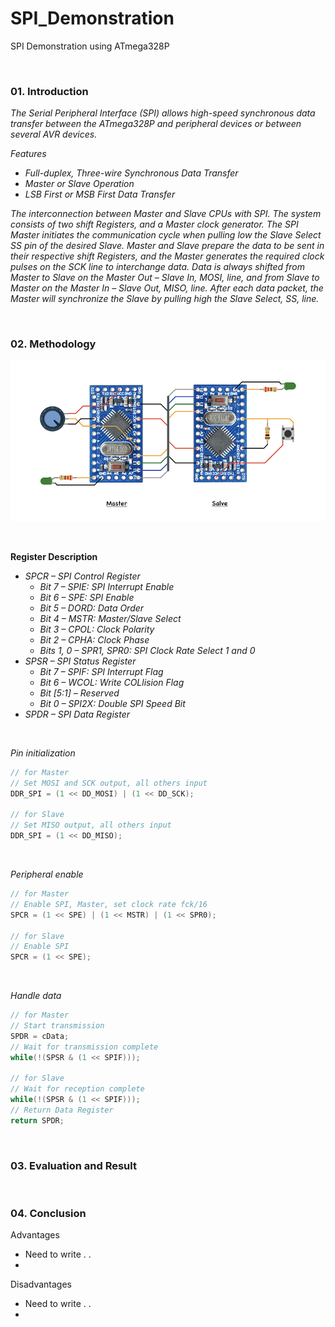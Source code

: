 # SPI_Demonstration
SPI Demonstration using ATmega328P

&nbsp;

### 01. Introduction
*The Serial Peripheral Interface (SPI) allows high-speed synchronous data transfer between the ATmega328P and peripheral devices or between several AVR devices.*

*Features*
* *Full-duplex, Three-wire Synchronous Data Transfer*
* *Master or Slave Operation*
* *LSB First or MSB First Data Transfer*

*The interconnection between Master and Slave CPUs with SPI. The system consists of two shift Registers, and a Master clock generator. The SPI Master initiates the communication cycle when pulling low the Slave Select SS pin of the desired Slave. Master and Slave prepare the data to be sent in their respective shift Registers, and the Master generates the required clock pulses on the SCK line to interchange data. Data is always shifted from Master to Slave on the Master Out – Slave In, MOSI, line, and from Slave to Master on the Master In – Slave Out, MISO, line. After each data packet, the Master will synchronize the Slave by pulling high the Slave Select, SS, line.*

&nbsp;

### 02. Methodology

![image_1](https://github.com/micro9997/SPI_Demonstration/blob/master/images/image_1.jpeg)

&nbsp;

**Register Description**
* *SPCR – SPI Control Register*
    * *Bit 7 – SPIE: SPI Interrupt Enable*
    * *Bit 6 – SPE: SPI Enable*
    * *Bit 5 – DORD: Data Order*
    * *Bit 4 – MSTR: Master/Slave Select*
    * *Bit 3 – CPOL: Clock Polarity*
    * *Bit 2 – CPHA: Clock Phase*
    * *Bits 1, 0 – SPR1, SPR0: SPI Clock Rate Select 1 and 0*
* *SPSR – SPI Status Register*
    * *Bit 7 – SPIF: SPI Interrupt Flag*
    * *Bit 6 – WCOL: Write COLlision Flag*
    * *Bit [5:1] – Reserved*
    * *Bit 0 – SPI2X: Double SPI Speed Bit*
* *SPDR – SPI Data Register*

&nbsp;

*Pin initialization*
```C
// for Master
// Set MOSI and SCK output, all others input
DDR_SPI = (1 << DD_MOSI) | (1 << DD_SCK);

// for Slave
// Set MISO output, all others input
DDR_SPI = (1 << DD_MISO);
```

&nbsp;

*Peripheral enable*
```C
// for Master
// Enable SPI, Master, set clock rate fck/16
SPCR = (1 << SPE) | (1 << MSTR) | (1 << SPR0);

// for Slave
// Enable SPI
SPCR = (1 << SPE);
```

&nbsp;

*Handle data*
```C
// for Master
// Start transmission
SPDR = cData;
// Wait for transmission complete
while(!(SPSR & (1 << SPIF)));

// for Slave
// Wait for reception complete
while(!(SPSR & (1 << SPIF)));
// Return Data Register
return SPDR;
```

&nbsp;

### 03. Evaluation and Result

&nbsp;

### 04. Conclusion

Advantages
* Need to write . .
* 

Disadvantages
* Need to write . .
* 

&nbsp;
